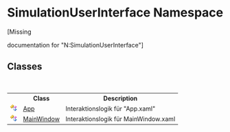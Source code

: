 # SimulationUserInterface Namespace
 

\[Missing <summary> documentation for "N:SimulationUserInterface"\]


## Classes
&nbsp;<table><tr><th></th><th>Class</th><th>Description</th></tr><tr><td>![Public class](media/pubclass.gif "Public class")</td><td><a href="cb423261-e79e-dfc8-e2d8-b87774e254c7">App</a></td><td>
Interaktionslogik für "App.xaml"</td></tr><tr><td>![Public class](media/pubclass.gif "Public class")</td><td><a href="cf4f382e-cf8d-0973-3ca0-e3df78e98241">MainWindow</a></td><td>
Interaktionslogik für MainWindow.xaml</td></tr></table>&nbsp;
